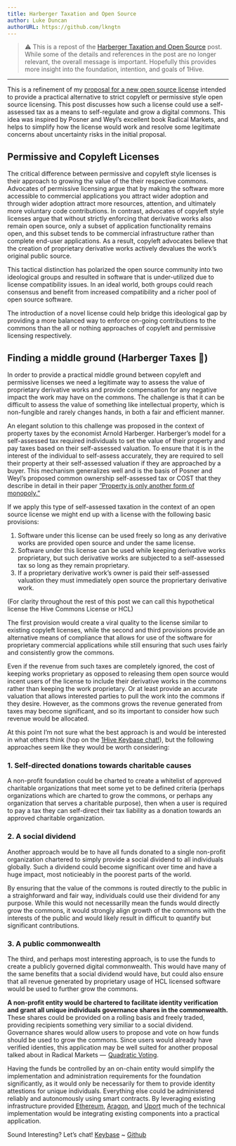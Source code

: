 ```yaml
---
title: Harberger Taxation and Open Source
author: Luke Duncan
authorURL: https://github.com/lkngtn
---
```


> ⚠️ This is a repost of the [Harberger Taxation and Open Source](https://medium.com/hive-commons/harberger-taxation-and-open-source-58dcdbab140d) post. While some of the details and references in the post are no longer relevant, the overall message is important. Hopefully this provides more insight into the foundation, intention, and goals of 1Hive.

<hr>

This is a refinement of my [proposal for a new open source license](https://medium.com/hive-commons/introducing-hive-commons-95dad77814bb) intended to provide a practical alternative to strict copyleft or permissive style open source licensing. This post discusses how such a license could use a self-assessed tax as a means to self-regulate and grow a digital commons. This idea was inspired by Posner and Weyl’s excellent book Radical Markets, and helps to simplify how the license would work and resolve some legitimate concerns about uncertainty risks in the initial proposal.

## Permissive and Copyleft Licenses

The critical difference between permissive and copyleft style licenses is their approach to growing the value of the their respective commons. Advocates of permissive licensing argue that by making the software more accessible to commercial applications you attract wider adoption and through wider adoption attract more resources, attention, and ultimately more voluntary code contributions. In contrast, advocates of copyleft style licenses argue that without strictly enforcing that derivative works also remain open source, only a subset of application functionality remains open, and this subset tends to be commercial infrastructure rather than complete end-user applications. As a result, copyleft advocates believe that the creation of proprietary derivative works actively devalues the work’s original public source.

This tactical distinction has polarized the open source community into two ideological groups and resulted in software that is under-utilized due to license compatibility issues. In an ideal world, both groups could reach consensus and benefit from increased compatibility and a richer pool of open source software.

The introduction of a novel license could help bridge this ideological gap by providing a more balanced way to enforce on-going contributions to the commons than the all or nothing approaches of copyleft and permissive licensing respectively.

## Finding a middle ground (Harberger Taxes 🎉)

In order to provide a practical middle ground between copyleft and permissive licenses we need a legitimate way to assess the value of proprietary derivative works and provide compensation for any negative impact the work may have on the commons. The challenge is that it can be difficult to assess the value of something like intellectual property, which is non-fungible and rarely changes hands, in both a fair and efficient manner.

An elegant solution to this challenge was proposed in the context of property taxes by the economist Arnold Harberger. Harberger’s model for a self-assessed tax required individuals to set the value of their property and pay taxes based on their self-assessed valuation. To ensure that it is in the interest of the individual to self-assess accurately, they are required to sell their property at their self-assessed valuation if they are approached by a buyer. This mechanism generalizes well and is the basis of Posner and Weyl’s proposed common ownership self-assessed tax or COST that they describe in detail in their paper [“Property is only another form of monopoly.”](https://academic.oup.com/jla/article/9/1/51/3572441)

If we apply this type of self-assessed taxation in the context of an open source license we might end up with a license with the following basic provisions:

1. Software under this license can be used freely so long as any derivative works are provided open source and under the same license.
2. Software under this license can be used while keeping derivative works proprietary, but such derivative works are subjected to a self-assessed tax so long as they remain proprietary.
3. If a proprietary derivative work’s owner is paid their self-assessed valuation they must immediately open source the propriertary derivative work.

(For clarity throughout the rest of this post we can call this hypothetical license the Hive Commons License or HCL)

The first provision would create a viral quality to the license similar to existing copyleft licenses, while the second and third provisions provide an alternative means of compliance that allows for use of the software for proprietary commercial applications while still ensuring that such uses fairly and consistently grow the commons.

Even if the revenue from such taxes are completely ignored, the cost of keeping works proprietary as opposed to releasing them open source would incent users of the license to include their derivative works in the commons rather than keeping the work proprietary. Or at least provide an accurate valuation that allows interested parties to pull the work into the commons if they desire. However, as the commons grows the revenue generated from taxes may become significant, and so its important to consider how such revenue would be allocated.

At this point I’m not sure what the best approach is and would be interested in what others think (hop on the [1Hive Keybase chat!](https://keybase.io/team/1hive)), but the following approaches seem like they would be worth considering:

### 1. Self-directed donations towards charitable causes

A non-profit foundation could be charted to create a whitelist of approved charitable organizations that meet some yet to be defined criteria (perhaps organizations which are charted to grow the commons, or perhaps any organization that serves a charitable purpose), then when a user is required to pay a tax they can self-direct their tax liability as a donation towards an approved charitable organization.

### 2. A social dividend

Another approach would be to have all funds donated to a single non-profit organization chartered to simply provide a social dividend to all individuals globally. Such a dividend could become significant over time and have a huge impact, most noticieably in the poorest parts of the world.

By ensuring that the value of the commons is routed directly to the public in a straighforward and fair way, individuals could use their dividend for any purpose. While this would not necessarilly mean the funds would directly grow the commons, it would strongly align growth of the commons with the interests of the public and would likely result in difficult to quantify but significant contributions.

### 3. A public commonwealth

The third, and perhaps most interesting approach, is to use the funds to create a publicly governed digital commonwealth. This would have many of the same benefits that a social dividend would have, but could also ensure that all revenue generated by proprietary usage of HCL licensed software would be used to further grow the commons.

**A non-profit entity would be chartered to facilitate identity verification and grant all unique individuals governance shares in the commonwealth.** These shares could be provided on a rolling basis and freely traded, providing recipients something very similiar to a social dividend. Governance shares would allow users to propose and vote on how funds should be used to grow the commons. Since users would already have verified identies, this application may be well suited for another proposal talked about in Radical Markets —  [Quadratic Voting](https://en.wikipedia.org/wiki/Quadratic_voting).

Having the funds be controlled by an on-chain entity would simplify the implementation and administration requirements for the foundation significantly, as it would only be necessarily for them to provide identity attestions for unique individuals. Everything else could be administered reliably and autonomously using smart contracts. By leveraging existing infrastructure provided [Ethereum](https://ethereum.org/), [Aragon](https://aragon.org/), and [Uport](https://www.uport.me/) much of the technical implementation would be integrating existing components into a practical application.

Sound Interesting? Let’s chat! [Keybase](https://keybase.io/team/1hive) ~ [Github](https://github.com/1Hive) 
